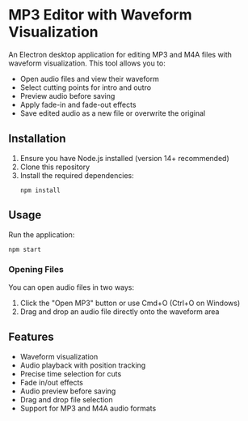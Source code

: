 # MP3 Editor with Waveform Visualization

An Electron desktop application for editing MP3 and M4A files with waveform visualization. This tool allows you to:
- Open audio files and view their waveform
- Select cutting points for intro and outro
- Preview audio before saving
- Apply fade-in and fade-out effects
- Save edited audio as a new file or overwrite the original

## Installation

1. Ensure you have Node.js installed (version 14+ recommended)
2. Clone this repository
3. Install the required dependencies:
   ```
   npm install
   ```

## Usage

Run the application:
```
npm start
```

### Opening Files
You can open audio files in two ways:
1. Click the "Open MP3" button or use Cmd+O (Ctrl+O on Windows)
2. Drag and drop an audio file directly onto the waveform area

## Features
- Waveform visualization
- Audio playback with position tracking
- Precise time selection for cuts
- Fade in/out effects
- Audio preview before saving
- Drag and drop file selection
- Support for MP3 and M4A audio formats
